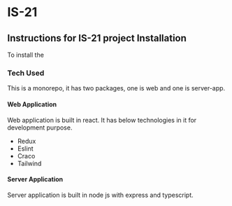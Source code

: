 # IS-21
## Instructions for IS-21 project Installation

To install the

### Tech Used
This is a monorepo, it has two packages, one is web and one is server-app.

#### Web Application
Web application is built in react. It has below technologies in it for development purpose.

- Redux
- Eslint 
- Craco 
- Tailwind 

#### Server Application
Server application is built in node js with express and typescript.  

